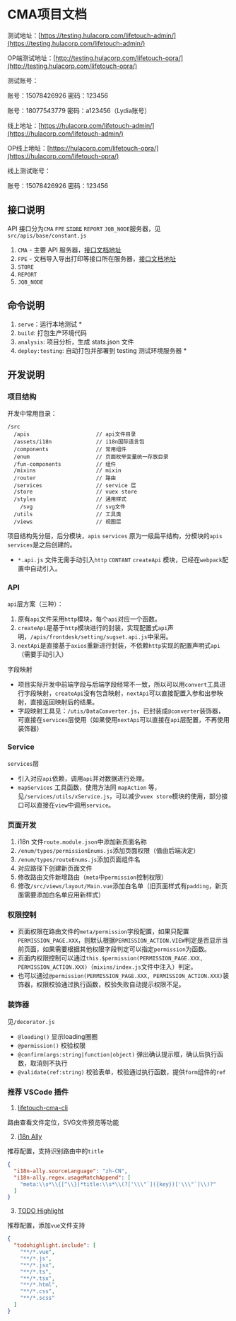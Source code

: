 # CMA项目文档

测试地址：[https://testing.hulacorp.com/lifetouch-admin/](https://testing.hulacorp.com/lifetouch-admin/)

OP端测试地址：[http://testing.hulacorp.com/lifetouch-opra/](http://testing.hulacorp.com/lifetouch-opra/)

测试账号：

账号：15078426926 密码：123456

账号：18077543779 密码：a123456（Lydia账号）

线上地址：[https://hulacorp.com/lifetouch-admin/](https://hulacorp.com/lifetouch-admin/)

OP线上地址：[https://hulacorp.com/lifetouch-opra/](https://hulacorp.com/lifetouch-opra/)

线上测试账号：

账号：15078426926 密码：123456

## 接口说明

API 接口分为`CMA` `FPE` ~~`STORE`~~ `REPORT` `JQB_NODE`服务器，见`src/apis/base/constant.js`

1. `CMA` - 主要 API 服务器，[接口文档地址](http://testing.hulacorp.com/lifetouch-cma-api/swagger.jsp?baseUrl=http%3A%2F%2Ftesting.hulacorp.com%2Flifetouch-cma-api%2Fswagger%2Fjson%2Fcommunity%2Fswagger.json%3Ft%3D1587459964218)
2. `FPE` - 文档导入导出打印等接口所在服务器，[接口文档地址](http://testing.hulacorp.com/lifetouch-cma-api/swagger.jsp?baseUrl=http%3A%2F%2Ftesting.hulacorp.com%2Flifetouch-fpe-api%2Fswagger%2Fjson%2Fcommunity%2Fswagger.json%3Ft%3D1587459964218)
3. `STORE`
4. `REPORT`
5. `JQB_NODE`

## 命令说明

1. `serve`：运行本地测试 *
2. `build`: 打包生产环境代码
3. `analysis`: 项目分析，生成 stats.json 文件
5. `deploy:testing`: 自动打包并部署到 testing 测试环境服务器 *

## 开发说明

### 项目结构
开发中常用目录：
```
/src
  /apis                     // api文件目录
  /assets/i18n              // i18n国际语言包
  /components               // 常用组件
  /enum                     // 页面枚举变量统一存放目录
  /fun-components           // 组件
  /mixins                   // mixin
  /router                   // 路由
  /services                 // service 层
  /store                    // vuex store
  /styles                   // 通用样式
    /svg                    // svg文件
  /utils                    // 工具类
  /views                    // 视图层
```

项目结构先分层，后分模块，`apis` `services` 原为一级扁平结构，分模块的`apis` `services`是之后创建的。

* `*.api.js` 文件无需手动引入`http` `CONTANT` `createApi` 模块，已经在`webpack`配置中自动引入。

### API

`api`层方案（三种）：

1. 原有`api`文件采用`http`模块，每个`api`对应一个函数。
2. `createApi`是基于`http`模块进行的封装，实现配置式`api`声明，`/apis/frontdesk/setting/sugset.api.js`中采用。
3. `nextApi`是直接基于`axios`重新进行封装，不依赖`http`实现的配置声明式`api`（需要手动引入）

字段映射

* 项目实际开发中前端字段与后端字段经常不一致，所以可以用`convert`工具进行字段映射，`createApi`没有包含映射，`nextApi`可以直接配置入参和出参映射，直接返回映射后的结果。
* 字段映射工具见：`/utis/DataConverter.js`，已封装成`@converter`装饰器，可直接在`services`层使用（如果使用`nextApi`可以直接在`api`层配置，不再使用装饰器）

### Service

`services`层

* 引入对应`api`依赖，调用`api`并对数据进行处理。
* `mapServices` 工具函数，使用方法同 `mapAction` 等，见`/services/utils/xService.js`，可以减少`vuex store`模块的使用，部分接口可以直接在`view`中调用`service`。

### 页面开发

1. i18n 文件`route.module.json`中添加新页面名称
2. `/enum/types/permissionEnums.js`添加页面权限（值由后端决定）
3. `/enum/types/routeEnums.js`添加页面组件名
4. 对应路径下创建新页面文件
5. 修改路由文件新增路由（`meta`中`permission`控制权限）
6. 修改`/src/views/layout/Main.vue`添加白名单（旧页面样式有`padding`，新页面需要添加白名单应用新样式）

### 权限控制

* 页面权限在路由文件的`meta/permission`字段配置，如果只配置`PERMISSION_PAGE.XXX`，则默认根据`PERMISSION_ACTION.VIEW`判定是否显示当前页面，如果需要根据其他权限字段判定可以指定`permission`为函数。
* 页面内权限控制可以通过`this.$permission(PERMISSION_PAGE.XXX, PERMISSION_ACTION.XXX)`（`mixins/index.js`文件中注入）判定。
* 也可以通过`@permission(PERMISSION_PAGE.XXX, PERMISSION_ACTION.XXX)`装饰器，权限校验通过执行函数，校验失败自动提示权限不足。

### 装饰器
见`/decorator.js`
- `@loading()` 显示loading圈圈
- `@permission()` 校验权限
- `@confirm(args:string|function|object)` 弹出确认提示框，确认后执行函数，取消则不执行
- `@validate(ref:string)` 校验表单，校验通过执行函数，提供`form`组件的`ref`

### 推荐 VSCode 插件

1. [lifetouch-cma-cli](vscode:extension/yindongfang.lifetouch-cma-cli)

路由查看文件定位，SVG文件预览等功能

2. [i18n Ally](vscode:extension/antfu.i18n-ally)

推荐配置，支持识别路由中的`title`

```json
{
  "i18n-ally.sourceLanguage": "zh-CN",
  "i18n-ally.regex.usageMatchAppend": [
    "meta:\\s*\\{[^\\}]*title:\\s*\\(?['\\\"`]({key})['\\\"`]\\)?"
  ]
}
```

3. [TODO Highlight](vscode:extension/wayou.vscode-todo-highlight)

推荐配置，添加`vue`文件支持

```json
{
  "todohighlight.include": [
    "**/*.vue",
    "**/*.js",
    "**/*.jsx",
    "**/*.ts",
    "**/*.tsx",
    "**/*.html",
    "**/*.css",
    "**/*.scss"
  ]
}
```
